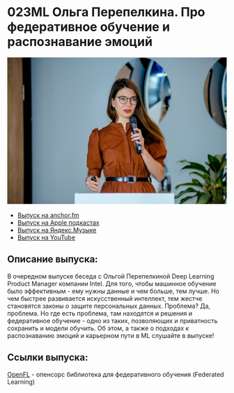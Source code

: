 # 023ML Ольга Перепелкина. Про федеративное обучение и распознавание эмоций

<img src="foto/Perepelkina.png" width="650"/>

- [Выпуск на anchor.fm](https://anchor.fm/kmsrus/episodes/023-ML-eutiao)
- [Выпуск на Apple подкастах](https://podcasts.apple.com/ru/podcast/machine-learning-podcast/id1495052772?l=en&i=1000517183050)
- [Выпуск на Яндекс.Музыке](https://music.yandex.ru/album/9781458/track/80980307)
- [Выпуск на YouTube](https://youtu.be/BUfSQu9gSzI)

## Описание выпуска:

В очередном выпуске беседа с Ольгой Перепелкиной Deep Learning Product Manager компании Intel. Для того, чтобы машинное обучение было эффективным - ему нужны данные и чем больше, тем лучше. Но чем быстрее развивается искусственный интеллект, тем жестче становятся законы о защите персональных данных. Проблема? Да, проблема. Но где есть проблема, там находятся и решения и федеративное обучение - одно из таких, позволяющих и приватность сохранить и модели обучить. Об этом, а также о подходах к распознаванию эмоций и карьерном пути в ML слушайте в выпуске!

## Ссылки выпуска:

[OpenFL](https://github.com/intel/openfl) - опенсорс библиотека для федеративного обучения (Federated Learning)
